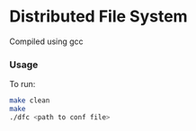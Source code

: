# Distributed File System
Compiled using gcc

### Usage
To run:
```bash
make clean
make 
./dfc <path to conf file>
```